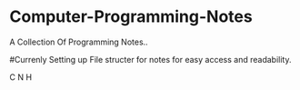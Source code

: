 # Computer-Programming-Notes
A Collection Of Programming Notes..

#Currenly Setting up File structer for notes for easy access and readability.



C
N
H
